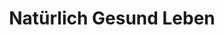 ---
title: "Natürlich Gesund Leben"
url: /neusiedl-am-see/natuerlich-gesund-leben/
shop: Supermarkt
---